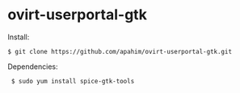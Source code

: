 ovirt-userportal-gtk
====================

Install:
~~~
$ git clone https://github.com/apahim/ovirt-userportal-gtk.git
~~~

Dependencies: 
~~~
 $ sudo yum install spice-gtk-tools
~~~
